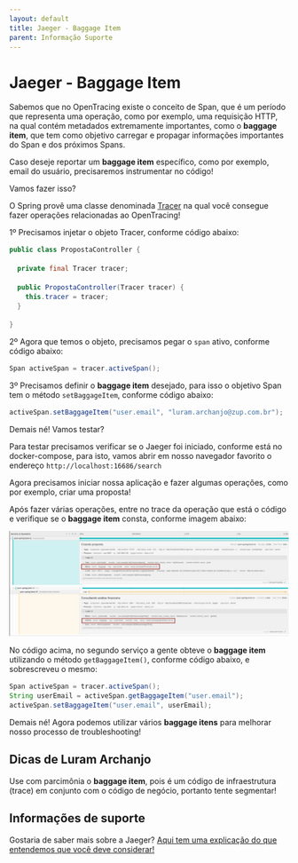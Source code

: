 ```yaml
---
layout: default
title: Jaeger - Baggage Item 
parent: Informação Suporte
---
```

# Jaeger - Baggage Item

Sabemos que no OpenTracing existe o conceito de Span, que é um período que representa uma operação, como por exemplo, 
uma requisição HTTP, na qual contém metadados extremamente importantes, como o **baggage item**, que tem como objetivo 
carregar e propagar informações importantes do Span e dos próximos Spans.

Caso deseje reportar um **baggage item** específico, como por exemplo, email do usuário, precisaremos instrumentar no código!

Vamos fazer isso?

O Spring provê uma classe denominada [Tracer](https://github.com/opentracing/opentracing-java/blob/master/opentracing-api/src/main/java/io/opentracing/Tracer.java) 
na qual você consegue fazer operações relacionadas ao OpenTracing!

1º Precisamos injetar o objeto Tracer, conforme código abaixo:

```java
public class PropostaController {

  private final Tracer tracer;

  public PropostaController(Tracer tracer) {
    this.tracer = tracer;
  }

}
```

2º Agora que temos o objeto, precisamos pegar o `span` ativo, conforme código abaixo:

```java
Span activeSpan = tracer.activeSpan();
```

3º Precisamos definir o **baggage item** desejado, para isso o objetivo Span tem o método `setBaggageItem`, conforme código abaixo:

```java
activeSpan.setBaggageItem("user.email", "luram.archanjo@zup.com.br");
```

Demais né! Vamos testar?

Para testar precisamos verificar se o Jaeger foi iniciado, conforme está no docker-compose, para isto, vamos abrir em 
nosso navegador favorito o endereço `http://localhost:16686/search`

Agora precisamos iniciar nossa aplicação e fazer algumas operações, como por exemplo, criar uma proposta!

Após fazer várias operações, entre no trace da operação que está o código e verifique se o **baggage item** consta, 
conforme imagem abaixo:

![alt text](../images/open-tracing-008.png "OpenTracing")

No código acima, no segundo serviço a gente obteve o **baggage item** utilizando o método `getBaggageItem()`, 
conforme código abaixo, e sobrescreveu o mesmo:

```java
Span activeSpan = tracer.activeSpan();
String userEmail = activeSpan.getBaggageItem("user.email");
activeSpan.setBaggageItem("user.email", userEmail);
```

Demais né! Agora podemos utilizar vários **baggage itens** para melhorar nosso processo de troubleshooting!

## Dicas de Luram Archanjo

Use com parcimônia o **baggage item**, pois é um código de infraestrutura (trace) em conjunto com o código de negócio, 
portanto tente segmentar!

## Informações de suporte

Gostaria de saber mais sobre a Jaeger? [Aqui tem uma explicação do que entendemos que você deve considerar!](https://www.jaegertracing.io/docs/1.18/#about)
